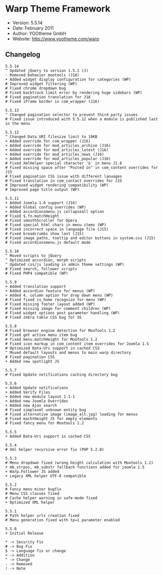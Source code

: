 # Warp Theme Framework #

- Version: 5.5.14
- Date: February 2011
- Author: YOOtheme GmbH
- Website: <http://www.yootheme.com/warp>

## Changelog

	5.5.14
	^ Updated jQuery to version 1.5.1 (J)
	- Removed behavior mootools (J16)
	+ Added widget display configuration for categories (WP)
	# Improved widget filtering (WP)
	# Fixed chrome dropdown bug
	# Fixed backtrack limit error by rendering huge sidebars (WP)
	# Fixed pagination translation for J16
	# Fixed iFrame border in com_wrapper (J16)

	5.5.13
	^ Changed pagination selector to prevent third party issues
	# Fixed issue introduced with 5.5.12 when a module is published last in the menu

	5.5.12
	^ Changed Data URI filesize limit to 10KB
	+ Added override for com_wrapper (J16)
	+ Added override for mod_articles_archive (J16)
	+ Added override for mod_articles_latest (J16)
	+ Added override for mod_articles_news (J16)
	+ Added override for mod_articles_popular (J16)
	# Fixed XmlHelper special character '&' in menu J1.6
	# Fixed missing space after "Posted in" in com_content overrides for J15
	# Fixed pagination CSS issue with different lanuages
	# Fixed translation in com_contact overrides for J15
	# Improved widget rendering compatibility (WP)
	# Improved page title output (WP)

	5.5.11
	+ Added Joomla 1.6 support (J16)
	+ Added Global config overrides (WP)
	+ Added accordionsmenu.js collapseall option
	# Fixed $.fn.matchHeight
	# Fixed smoothScroller for Opera
	# Fixed special html chars in menu items (WP)
	# Fixed incorrect space in language file (J15)
	# Fixed breadcrumbs show last (J15)
	# Fixed image paths, tooltip and editor buttons in system.css (J15)
	# Fixed accordionsmenu.js default mode

	5.5.10
	^ Moved scripts to jQuery
	^ Optimized accordion, morph scripts
	^ Updated css/js loading in admin theme settings (WP)
	# Fixed search, follower scripts
	# Fixed PHP4 compatible (WP)

	5.5.9
	+ Added translation support
	+ Added accordion feature for menus (WP)
	+ Added 4. column option for drop down menu (WP)
	# Fixed fixed is_home recognize for menu (WP)
	# Fixed missing footer layout added (WP)
	# Fixed missing image for comment children (WP)
	# Fixed widget options post parameter handling (WP)
	# Fixed zebra table CSS bug for IE

	5.5.8
	# Fixed browser engine detection for MooTools 1.2
	# Fixed get active menu item bug
	# Fixed menu.matchHeight for MooTools 1.2
	# Fixed icon markup in com_content item overrides for Joomla 1.5
	# Optimized Data-Uri support in cached CSS
	^ Moved default layouts and menus to main warp directory
	# Fixed pagination CSS
	+ Added new spotlight JS

	5.5.7
	# Fixed Update notifications caching directory bug

	5.5.6
	+ Added Update notifications
	+ Added Verify Files
	+ Added new module layout 1-1-1
	+ Added new Joomla Overrides
	+ Added new Ajax search
    # Fixed simplexml unknown entity bug
    # Fixed alternative image (image_alt.jpg) loading for menus
    # Fixed machtHeight JS for empty elements
    # Fixed fancy menu for Mootools 1.2

	5.5.5
	+ Added Data-Uri support in cached CSS
	
	5.5.4
	# Xml helper recursive error fix (PHP 5.2.0)
	
	5.5.3
	# Menu dropdown fixed (wrong height calculation with Mootools 1.2)
	+ mb_strpos, mb_substr fallback functions added for joomla 1.5
	+ Warp.Follower JS added
	+ Legacy XML helper UTF-8 compatible

	5.5.2
	# Fancy menu minor bugfix
	# Menu CSS classes fixed
	# Cache helper warning in safe-mode fixed
	+ Optimized XML helper

	5.5.1
	# Path helper urls creation fixed
	# Menu generation fixed with tp=1 parameter enabled

	5.5.0
	+ Initial Release

	* -> Security Fix
	# -> Bug Fix
	$ -> Language fix or change
	+ -> Addition
	^ -> Change
	- -> Removed
	! -> Note